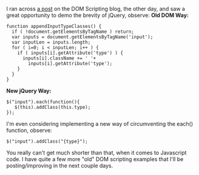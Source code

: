 I ran across [a post](http://domscripting.com/blog/display/38) on the
DOM Scripting blog, the other day, and saw a great opportunity to demo
the brevity of jQuery, observe: **Old DOM Way:**

    function appendInputTypeClasses() {
      if ( !document.getElementsByTagName ) return;
      var inputs = document.getElementsByTagName('input');
      var inputLen = inputs.length;
      for ( i=0; i < inputLen; i++ ) {
        if ( inputs[i].getAttribute('type') ) {
          inputs[i].className += ' '+
            inputs[i].getAttribute('type');
        }
      }
    }

**New jQuery Way:**

    $("input").each(function(){
       $(this).addClass(this.type);
    });

I'm even considering implementing a new way of circumventing the each()
function, observe:

    $("input").addClass("{type}");

You really can't get much shorter than that, when it comes to Javascript
code. I have quite a few more "old" DOM scripting examples that I'll be
posting/improving in the next couple days.
